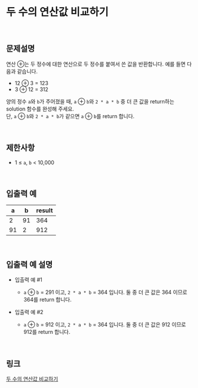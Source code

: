 # 두 수의 연산값 비교하기

<br>

## 문제설명
연산 ⊕는 두 정수에 대한 연산으로 두 정수를 붙여서 쓴 값을 반환합니다. 예를 들면 다음과 같습니다.

- 12 ⊕ 3 = 123
- 3 ⊕ 12 = 312

양의 정수 `a`와 `b`가 주어졌을 때, `a` ⊕ `b`와 `2 * a * b` 중 더 큰 값을 return하는 solution 함수를 완성해 주세요.<br>
단, `a` ⊕ `b`와 `2 * a * b`가 같으면 `a` ⊕ `b`를 return 합니다.

<br>

## 제한사항
- 1 ≤ `a`, `b` < 10,000

<br>

## 입출력 예
| a | b | result |
|---|---|---|
| 2 | 91 | 364 |
| 91 | 2 | 912 |

<br>

## 입출력 예 설명
- 입출력 예 #1
    - `a` ⊕ `b` = 291 이고, `2 * a * b` = 364 입니다. 둘 중 더 큰 값은 364 이므로 364를 return 합니다.

- 입출력 예 #2
    - `a` ⊕ `b` = 912 이고, `2 * a * b` = 364 입니다. 둘 중 더 큰 값은 912 이므로 912를 return 합니다.

<br>

## 링크
[두 수의 연산값 비교하기](https://school.programmers.co.kr/learn/courses/30/lessons/181938)
